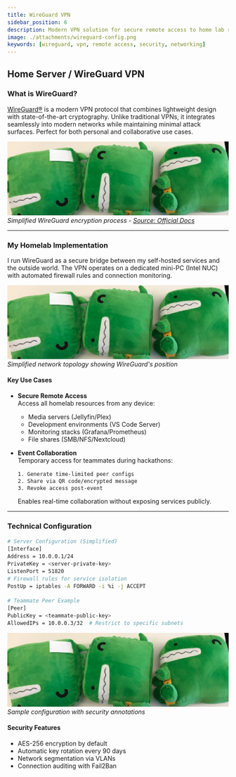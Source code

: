 ```yaml
---
title: WireGuard VPN
sidebar_position: 6
description: Modern VPN solution for secure remote access to home lab resources
image: ./attachments/wireguard-config.png 
keywords: [wireguard, vpn, remote access, security, networking]
---
```


## Home Server / WireGuard VPN

### What is WireGuard?
[WireGuard®](https://www.wireguard.com/) is a modern VPN protocol that combines lightweight design with state-of-the-art cryptography. Unlike traditional VPNs, it integrates seamlessly into modern networks while maintaining minimal attack surfaces. Perfect for both personal and collaborative use cases.

![WireGuard Encryption Flow](./attachments/wireguard-flow.png)  <!-- Add encryption diagram -->
*Simplified WireGuard encryption process - [Source: Official Docs](https://www.wireguard.com/explanation/)*

---

### My Homelab Implementation
I run WireGuard as a secure bridge between my self-hosted services and the outside world. The VPN operates on a dedicated mini-PC (Intel NUC) with automated firewall rules and connection monitoring.

![Homelab Network Diagram](./attachments/homelab-topology.png)  <!-- Add network diagram -->
*Simplified network topology showing WireGuard's position*

#### Key Use Cases
- **Secure Remote Access**  
  Access all homelab resources from any device:
  - Media servers (Jellyfin/Plex)
  - Development environments (VS Code Server)
  - Monitoring stacks (Grafana/Prometheus)
  - File shares (SMB/NFS/Nextcloud)

- **Event Collaboration**  
  Temporary access for teammates during hackathons:
  ```text
  1. Generate time-limited peer configs
  2. Share via QR code/encrypted message
  3. Revoke access post-event
  ```
  Enables real-time collaboration without exposing services publicly.

---

### Technical Configuration
```bash
# Server Configuration (Simplified)
[Interface]
Address = 10.0.0.1/24
PrivateKey = <server-private-key>
ListenPort = 51820
# Firewall rules for service isolation
PostUp = iptables -A FORWARD -i %i -j ACCEPT

# Teammate Peer Example
[Peer]
PublicKey = <teammate-public-key>
AllowedIPs = 10.0.0.3/32  # Restrict to specific subnets
```

![Config Screenshot](./attachments/wireguard-config.png)  <!-- Add config screenshot -->
*Sample configuration with security annotations*

#### Security Features
- AES-256 encryption by default
- Automatic key rotation every 90 days
- Network segmentation via VLANs
- Connection auditing with Fail2Ban